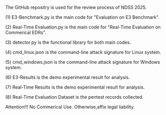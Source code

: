 The GitHub repositry is used for the review process of NDSS 2025.

(1) E3-Benchmark.py is the main code for "Evaluation on E3 Benchmark".

(2) Real-Time Evaluation.py is the main code for "Real-Time Evaluation on Commerical EDRs".

(3) detector.py is the functional library for both main codes.

(4) cmd_linux.json is the command-line attack signature for Linux system.

(5) cmd_windows.json is the command-line attack signature for Windows system.

(6) E3-Results is the demo experimental result for analysis.

(7) Real-Time Results is the demo experimental result for analysis.

(8) Real-Time Evaluation Dataset is the pentest records collected.

Attention!!! No Commerical Use. Otherwise,affix legal liability.
